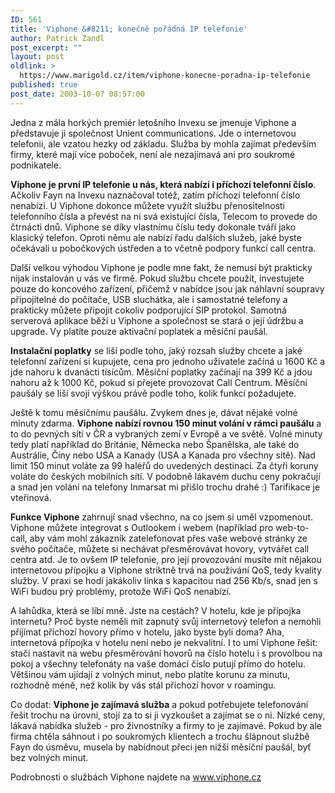 ```yaml
---
ID: 561
title: 'Viphone &#8211; konečně pořádná IP telefonie'
author: Patrick Zandl
post_excerpt: ""
layout: post
oldlink: >
  https://www.marigold.cz/item/viphone-konecne-poradna-ip-telefonie
published: true
post_date: 2003-10-07 08:57:00
---
```

<p>
Jedna z mála horkých premiér letošního Invexu se jmenuje Viphone a představuje ji společnost Unient communications. Jde o internetovou telefonii, ale vzatou hezky od základu. Služba by mohla zajímat především firmy, které mají více poboček, není ale nezajímavá ani pro soukromé podnikatele. </p>

<p>
<STRONG>Viphone je první IP telefonie u nás, která nabízí i příchozí telefonní číslo</STRONG>. Ačkoliv Fayn na Invexu naznačoval totéž, zatím příchozí telefonní číslo nenabízí. U Viphone dokonce můžete využít službu přenositelnosti telefonního čísla a převést na ni svá existující čísla, Telecom to provede do čtrnácti dnů. Viphone se díky vlastnímu číslu tedy dokonale tváří jako klasický telefon. Oproti němu ale nabízí řadu dalších služeb, jaké byste očekávali u pobočkových ústředen a to včetně podpory funkcí call centra.</p>

<p>
Další velkou výhodou Viphone je podle mne fakt, že nemusí být prakticky nijak instalován u vás ve firmě. Pokud službu chcete použít, investujete pouze do koncového zařízení, přičemž v nabídce jsou jak náhlavní soupravy připojitelné do počítače, USB sluchátka, ale i samostatné telefony a prakticky můžete připojit cokoliv podporující SIP protokol. Samotná serverová aplikace běží u Viphone a společnost se stará o její údržbu a upgrade. Vy platíte pouze aktivační poplatek a měsíční paušál. </p>

<p>
<STRONG>Instalační poplatky</STRONG> se liší podle toho, jaký rozsah služby chcete a jaké telefonní zařízení si kupujete, cena pro jednoho uživatele začíná u 1600 Kč a jde nahoru k dvanácti tisícům. Měsíční poplatky začínají na 399 Kč a jdou nahoru až k 1000 Kč, pokud si přejete provozovat Call Centrum. Měsíční paušály se liší svojí výškou právě podle toho, kolik funkcí požadujete. </p>

<p>
Ještě k tomu měsíčnímu paušálu. Zvykem dnes je, dávat nějaké volné minuty zdarma. <STRONG>Viphone nabízí rovnou 150 minut volání v rámci paušálu</STRONG> a to do pevných sítí v ČR a vybraných zemí v Evropě a ve světě. Volné minuty tedy platí například do Británie, Německa nebo Španělska, ale také do Austrálie, Číny nebo USA a Kanady (USA a Kanada pro všechny sítě). Nad limit 150 minut voláte za 99 haléřů do uvedených destinací. Za čtyři koruny voláte do českých mobilních sítí. V podobně lákavém duchu ceny pokračují a snad jen volání na telefony Inmarsat mi přišlo trochu drahé :) Tarifikace je vteřinová. </p>

<p>
<STRONG>Funkce Viphone</STRONG> zahrnují snad všechno, na co jsem si uměl vzpomenout. Viphone můžete integrovat s Outlookem i webem (například pro web-to-call, aby vám mohl zákazník zatelefonovat přes vaše webové stránky ze svého počítače, můžete si nechávat přesměrovávat hovory, vytvářet call centra atd. Je to ovšem IP telefonie, pro její provozování musíte mít nějakou internetovou přípojku a Viphone striktně trvá na používání QoS, tedy kvality služby. V praxi se hodí jakákoliv linka s kapacitou nad 256 Kb/s, snad jen s WiFi budou prý problémy, protože WiFi QoS nenabízí. </p>

<p>
A lahůdka, která se líbí mně. Jste na cestách? V hotelu, kde je přípojka internetu? Proč byste neměli mít zapnutý svůj internetový telefon a nemohli přijímat příchozí hovory přímo v hotelu, jako byste byli doma? Aha, internetová přípojka v hotelu není nebo je nekvalitní. I to umí Viphone řešit: stačí nastavit na webu přesměrování hovorů na číslo hotelu i s provolbou na pokoj a všechny telefonáty na vaše domácí číslo putují přímo do hotelu. Většinou vám ujídají z volných minut, nebo platíte korunu za minutu, rozhodně méně, než kolik by vás stál příchozí hovor v roamingu. </p>

<p>
Co dodat: <STRONG>Viphone je zajímavá služba</STRONG> a pokud potřebujete telefonování řešit trochu na úrovni, stojí za to si ji vyzkoušet a zajímat se o ni. Nízké ceny, lákavá nabídka služeb - pro živnostníky a firmy to je zajímavé. Pokud by ale firma chtěla sáhnout i po soukromých klientech a trochu šlápnout službě Fayn do úsměvu, musela by nabídnout přeci jen nižší měsíční paušál, byť bez volných minut.</p>

<p>
Podrobnosti o službách Viphone najdete na <A href="http://www.viphone.cz/">www.viphone.cz</A></p>
